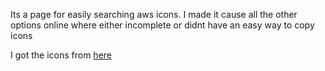 Its a page for easily searching aws icons. I made it cause all the other options online where either incomplete or didnt have an easy way to copy icons

I got the icons from [here](https://aws.amazon.com/architecture/icons/)
